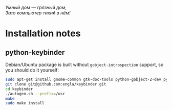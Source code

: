 _Умный дом — грязный дом,_  
_Зато компьютер тихий в нём!_  

Installation notes
==================

python-keybinder
----------------

Debian/Ubuntu package is built without `gobject-introspection` support, so you should do it yourself:
```bash
sudo apt-get install gnome-common gtk-doc-tools python-gobject-2-dev python-gtk2-dev libgirepository1.0-dev
git clone git@github.com:engla/keybinder.git
cd keybinder
./autogen.sh --prefix=/usr
make
sudo make install
```
